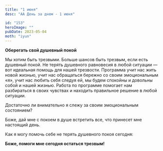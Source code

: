 ```yaml
---
title: "1 июня"
desc: "АА День за днем - 1 июня"

id: "153"
heroImage: ""
pubDate: 2023-05-04
moth: "iyun"
---
```


**Оберегать свой душевный покой**

Мы хотим быть трезвыми. Больше шансов быть трезвым, если есть душевный покой.
Не терять душевного равновесия в любой ситуации — вот идеальная помощь для
нашей трезвости. Программа учит нас жить новой жизнью, учит нас обращаться
бережно со своим эмоциональным «я», учит нас любить себя следуя ей, мы будем
спокойны и довольны собой и нашей жизнью. Работа по программе помогает нам
разбираться в своих чувствах и находить правильное решение в любой ситуации.

Достаточно ли внимательно я слежу за своим эмоциональным состоянием?

Боже, дай мне с покоем в душе встретить все, что принесет мне настоящий день.

Как я могу помочь себе не терять душевного покоя сегодня:

**Боже, помоги мне сегодня остаться трезвым!**
